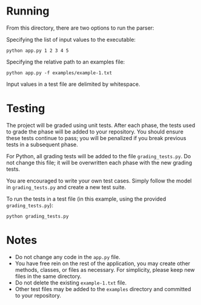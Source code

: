 # Running

From this directory, there are two options to run the parser:

Specifying the list of input values to the executable:

```
python app.py 1 2 3 4 5
```

Specifying the relative path to an examples file:

```
python app.py -f examples/example-1.txt
```

Input values in a test file are delimited by whitespace.

# Testing

The project will be graded using unit tests. After each phase, the tests used to grade the phase will be
added to your repository. You should ensure these tests continue to pass; you will be penalized if you break
previous tests in a subsequent phase.

For Python, all grading tests will be added to the file `grading_tests.py`. Do not change this file; it will
be overwritten each phase with the new grading tests. 

You are encouraged to write your own test cases. Simply follow the model in `grading_tests.py` and create a new
test suite.

To run the tests in a test file (in this example, using the provided `grading_tests.py`):
```
python grading_tests.py
```

# Notes

* Do not change any code in the `app.py` file.
* You have free rein on the rest of the application, you may create other methods, classes, or files as necessary. For simplicity, please keep new files in the same directory.
* Do not delete the existing `example-1.txt` file.
* Other test files may be added to the `examples` directory and committed to your repository.